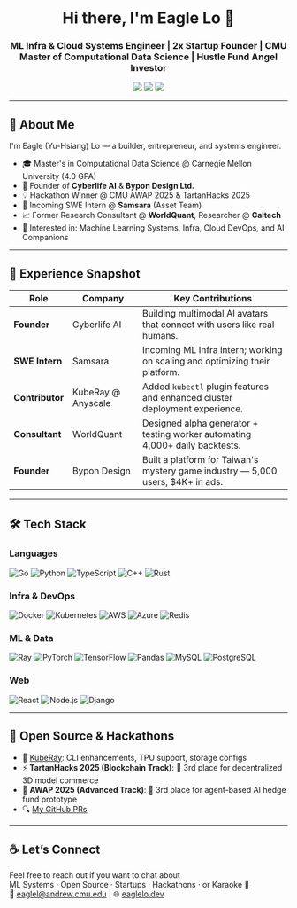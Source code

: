 <h1 align="center">Hi there, I'm Eagle Lo 🦅</h1>
<h3 align="center">ML Infra & Cloud Systems Engineer | 2x Startup Founder | CMU Master of Computational Data Science | Hustle Fund Angel Investor</h3>

<p align="center">
  <a href="https://www.linkedin.com/in/yu-hsiang-eagle-lo/"><img src="https://img.shields.io/badge/LinkedIn-Eagle%20Lo-blue?style=flat&logo=linkedin" /></a>
  <a href="mailto:eaglel@andrew.cmu.edu"><img src="https://img.shields.io/badge/Gmail-eaglel@andrew.cmu.edu-D14836?style=flat&logo=gmail&logoColor=white" /></a>
  <a href="https://eagle-lo.com"><img src="https://img.shields.io/badge/Portfolio-eaglelo.dev-red?style=flat&logo=firefox-browser" /></a>
</p>

---

## 🧠 About Me

I'm Eagle (Yu-Hsiang) Lo — a builder, entrepreneur, and systems engineer.  
- 🎓 Master's in Computational Data Science @ Carnegie Mellon University (4.0 GPA)
- 🦅 Founder of **Cyberlife AI** & **Bypon Design Ltd.**  
- 💡 Hackathon Winner @ CMU AWAP 2025 & TartanHacks 2025  
- 💼 Incoming SWE Intern @ **Samsara** (Asset Team)  
- 📈 Former Research Consultant @ **WorldQuant**, Researcher @ **Caltech**  
- 🧠 Interested in: Machine Learning Systems, Infra, Cloud DevOps, and AI Companions

---

## 💼 Experience Snapshot

| Role | Company | Key Contributions |
|------|---------|-------------------|
| **Founder** | Cyberlife AI | Building multimodal AI avatars that connect with users like real humans. |
| **SWE Intern** | Samsara | Incoming ML Infra intern; working on scaling and optimizing their platform. |
| **Contributor** | KubeRay @ Anyscale | Added `kubectl` plugin features and enhanced cluster deployment experience. |
| **Consultant** | WorldQuant | Designed alpha generator + testing worker automating 4,000+ daily backtests. |
| **Founder** | Bypon Design | Built a platform for Taiwan's mystery game industry — 5,000 users, $4K+ in ads. |

---

## 🛠️ Tech Stack

### Languages
![Go](https://img.shields.io/badge/Go-00ADD8.svg?style=for-the-badge&logo=go&logoColor=white)
![Python](https://img.shields.io/badge/Python-3776AB.svg?style=for-the-badge&logo=python&logoColor=white)
![TypeScript](https://img.shields.io/badge/TypeScript-007ACC.svg?style=for-the-badge&logo=typescript&logoColor=white)
![C++](https://img.shields.io/badge/C++-00599C.svg?style=for-the-badge&logo=cplusplus&logoColor=white)
![Rust](https://img.shields.io/badge/Rust-000000.svg?style=for-the-badge&logo=rust&logoColor=white)

### Infra & DevOps
![Docker](https://img.shields.io/badge/Docker-2496ED.svg?style=for-the-badge&logo=docker&logoColor=white)
![Kubernetes](https://img.shields.io/badge/Kubernetes-326CE5.svg?style=for-the-badge&logo=kubernetes&logoColor=white)
![AWS](https://img.shields.io/badge/AWS-232F3E.svg?style=for-the-badge&logo=amazonaws&logoColor=white)
![Azure](https://img.shields.io/badge/Azure-0078D4.svg?style=for-the-badge&logo=microsoftazure&logoColor=white)
![Redis](https://img.shields.io/badge/Redis-DC382D.svg?style=for-the-badge&logo=redis&logoColor=white)

### ML & Data
![Ray](https://img.shields.io/badge/Ray-007AFF.svg?style=for-the-badge&logo=ray&logoColor=white)
![PyTorch](https://img.shields.io/badge/PyTorch-EE4C2C.svg?style=for-the-badge&logo=pytorch&logoColor=white)
![TensorFlow](https://img.shields.io/badge/TensorFlow-FF6F00.svg?style=for-the-badge&logo=tensorflow&logoColor=white)
![Pandas](https://img.shields.io/badge/Pandas-150458.svg?style=for-the-badge&logo=pandas&logoColor=white)
![MySQL](https://img.shields.io/badge/MySQL-4479A1.svg?style=for-the-badge&logo=mysql&logoColor=white)
![PostgreSQL](https://img.shields.io/badge/PostgreSQL-336791.svg?style=for-the-badge&logo=postgresql&logoColor=white)

### Web
![React](https://img.shields.io/badge/React-61DAFB.svg?style=for-the-badge&logo=react&logoColor=black)
![Node.js](https://img.shields.io/badge/Node.js-339933.svg?style=for-the-badge&logo=nodedotjs&logoColor=white)
![Django](https://img.shields.io/badge/Django-092E20.svg?style=for-the-badge&logo=django&logoColor=white)

---

## 🌟 Open Source & Hackathons

- 🧠 [KubeRay](https://github.com/ray-project/kuberay): CLI enhancements, TPU support, storage configs
- ⚡ **TartanHacks 2025 (Blockchain Track)**: 🥉 3rd place for decentralized 3D model commerce
- 🤖 **AWAP 2025 (Advanced Track)**: 🥉 3rd place for agent-based AI hedge fund prototype
- 🔍 [My GitHub PRs](https://github.com/pulls?q=is%3Apr+author%3AEagleLo+)

---

## ☕ Let’s Connect

Feel free to reach out if you want to chat about  
ML Systems · Open Source · Startups · Hackathons · or Karaoke 🎤  
💌 [eaglel@andrew.cmu.edu](mailto:eaglel@andrew.cmu.edu) | 🌐 [eaglelo.dev](https://eagle-lo.com)  
